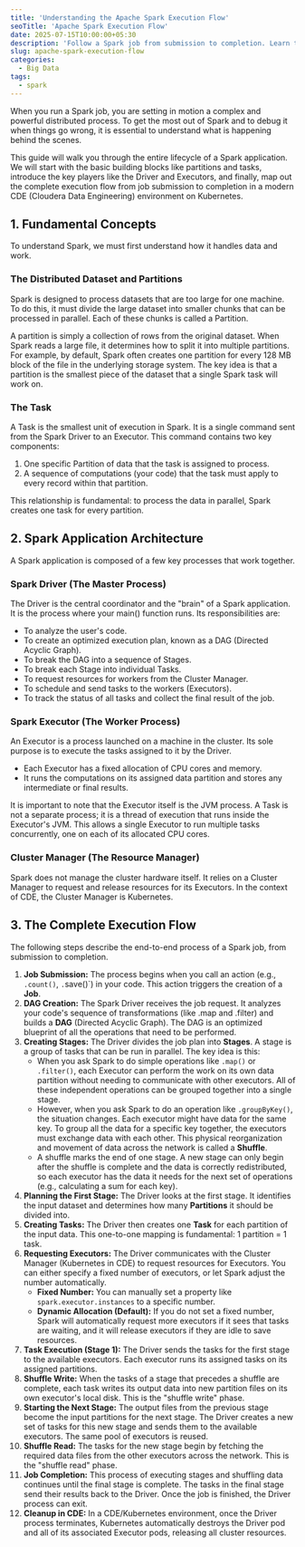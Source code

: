 ```yaml
---
title: 'Understanding the Apache Spark Execution Flow'
seoTitle: 'Apache Spark Execution Flow'
date: 2025-07-15T10:00:00+05:30
description: 'Follow a Spark job from submission to completion. Learn the roles of the Driver and Executors, and the flow of Jobs, Stages, and Tasks on a cluster.'
slug: apache-spark-execution-flow
categories:
  - Big Data
tags:
  - spark
---
```


When you run a Spark job, you are setting in motion a complex and powerful distributed process. To get the most out of Spark and to debug it when things go wrong, it is essential to understand what is happening behind the scenes.

This guide will walk you through the entire lifecycle of a Spark application. We will start with the basic building blocks like partitions and tasks, introduce the key players like the Driver and Executors, and finally, map out the complete execution flow from job submission to completion in a modern CDE (Cloudera Data Engineering) environment on Kubernetes.

## 1. Fundamental Concepts
To understand Spark, we must first understand how it handles data and work.
### The Distributed Dataset and Partitions
Spark is designed to process datasets that are too large for one machine. To do this, it must divide the large dataset into smaller chunks that can be processed in parallel. Each of these chunks is called a Partition.

A partition is simply a collection of rows from the original dataset. When Spark reads a large file, it determines how to split it into multiple partitions. For example, by default, Spark often creates one partition for every 128 MB block of the file in the underlying storage system. The key idea is that a partition is the smallest piece of the dataset that a single Spark task will work on.

### The Task
A Task is the smallest unit of execution in Spark. It is a single command sent from the Spark Driver to an Executor. This command contains two key components:
1. One specific Partition of data that the task is assigned to process.
2. A sequence of computations (your code) that the task must apply to every record within that partition.

This relationship is fundamental: to process the data in parallel, Spark creates one task for every partition.

## 2. Spark Application Architecture
A Spark application is composed of a few key processes that work together.

### Spark Driver (The Master Process)
The Driver is the central coordinator and the "brain" of a Spark application. It is the process where your main() function runs. Its responsibilities are:

* To analyze the user's code.
* To create an optimized execution plan, known as a DAG (Directed Acyclic Graph).
* To break the DAG into a sequence of Stages.
* To break each Stage into individual Tasks.
* To request resources for workers from the Cluster Manager.
* To schedule and send tasks to the workers (Executors).
* To track the status of all tasks and collect the final result of the job.

### Spark Executor (The Worker Process)
An Executor is a process launched on a machine in the cluster. Its sole purpose is to execute the tasks assigned to it by the Driver.

* Each Executor has a fixed allocation of CPU cores and memory.
* It runs the computations on its assigned data partition and stores any intermediate or final results.

It is important to note that the Executor itself is the JVM process. A Task is not a separate process; it is a thread of execution that runs inside the Executor's JVM. This allows a single Executor to run multiple tasks concurrently, one on each of its allocated CPU cores.

### Cluster Manager (The Resource Manager)
Spark does not manage the cluster hardware itself. It relies on a Cluster Manager to request and release resources for its Executors. In the context of CDE, the Cluster Manager is Kubernetes.


## 3. The Complete Execution Flow
The following steps describe the end-to-end process of a Spark job, from submission to completion.

1. **Job Submission:** The process begins when you call an action (e.g., `.count()`, `.`save()`) in your code. This action triggers the creation of a **Job**.
2. **DAG Creation:** The Spark Driver receives the job request. It analyzes your code's sequence of transformations (like .map and .filter) and builds a **DAG** (Directed Acyclic Graph). The DAG is an optimized blueprint of all the operations that need to be performed.
3. **Creating Stages:** The Driver divides the job plan into **Stages**. A stage is a group of tasks that can be run in parallel. The key idea is this:
    * When you ask Spark to do simple operations like `.map()` or `.filter()`, each Executor can perform the work on its own data partition without needing to communicate with other executors. All of these independent operations can be grouped together into a single stage.
    * However, when you ask Spark to do an operation like `.groupByKey()`, the situation changes. Each executor might have data for the same key. To group all the data for a specific key together, the executors must exchange data with each other. This physical reorganization and movement of data across the network is called a **Shuffle**.
    * A shuffle marks the end of one stage. A new stage can only begin after the shuffle is complete and the data is correctly redistributed, so each executor has the data it needs for the next set of operations (e.g., calculating a sum for each key).
4. **Planning the First Stage:** The Driver looks at the first stage. It identifies the input dataset and determines how many **Partitions** it should be divided into.
5. **Creating Tasks:** The Driver then creates one **Task** for each partition of the input data. This one-to-one mapping is fundamental: 1 partition = 1 task.
6. **Requesting Executors:** The Driver communicates with the Cluster Manager (Kubernetes in CDE) to request resources for Executors. You can either specify a fixed number of executors, or let Spark adjust the number automatically.
    * **Fixed Number:** You can manually set a property like `spark.executor.instances` to a specific number.
    * **Dynamic Allocation (Default):** If you do not set a fixed number, Spark will automatically request more executors if it sees that tasks are waiting, and it will release executors if they are idle to save resources.
7. **Task Execution (Stage 1):** The Driver sends the tasks for the first stage to the available executors. Each executor runs its assigned tasks on its assigned partitions.
8. **Shuffle Write:** When the tasks of a stage that precedes a shuffle are complete, each task writes its output data into new partition files on its own executor's local disk. This is the "shuffle write" phase.
9. **Starting the Next Stage:** The output files from the previous stage become the input partitions for the next stage. The Driver creates a new set of tasks for this new stage and sends them to the available executors. The same pool of executors is reused.
10. **Shuffle Read:** The tasks for the new stage begin by fetching the required data files from the other executors across the network. This is the "shuffle read" phase.
11. **Job Completion:** This process of executing stages and shuffling data continues until the final stage is complete. The tasks in the final stage send their results back to the Driver. Once the job is finished, the Driver process can exit.
12. **Cleanup in CDE:** In a CDE/Kubernetes environment, once the Driver process terminates, Kubernetes automatically destroys the Driver pod and all of its associated Executor pods, releasing all cluster resources.
